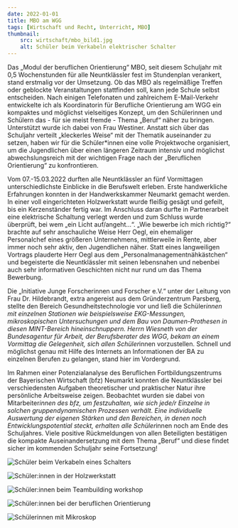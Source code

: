 ```yaml
---
date: 2022-01-01
title: MBO am WGG
tags: [Wirtschaft und Recht, Unterricht, MBO]
thumbnail:
    src: wirtschaft/mbo_bild1.jpg
    alt: Schüler beim Verkabeln elektrischer Schalter
---
```



Das „Modul der beruflichen Orientierung“ MBO, seit diesem Schuljahr mit 0,5 Wochenstunden für alle Neuntklässler fest im Stundenplan verankert, stand erstmalig vor der Umsetzung. Ob das MBO als regelmäßige Treffen oder geblockte Veranstaltungen stattfinden soll, kann jede Schule selbst entscheiden.  Nach einigen Telefonaten und zahlreichem E-Mail-Verkehr entwickelte ich als Koordinatorin für Berufliche Orientierung am WGG ein kompaktes und möglichst vielseitiges Konzept, um den Schülerinnen und Schülern das - für sie meist fremde - Thema „Beruf“ näher zu bringen. Unterstützt wurde ich dabei von Frau Westiner. Anstatt sich über das Schuljahr verteilt „kleckerles Weise“ mit der Thematik auseinander zu setzen, haben wir für die Schüler*innen eine volle Projektwoche organisiert, um die Jugendlichen über einen längeren Zeitraum intensiv und möglichst abwechslungsreich mit der wichtigen Frage nach der „Beruflichen Orientierung“ zu konfrontieren.

Vom 07.-15.03.2022 durften alle Neuntklässler an fünf Vormittagen unterschiedlichste Einblicke in die Berufswelt erleben. Erste handwerkliche Erfahrungen konnten in der Handwerkskammer Neumarkt gemacht werden. In einer voll eingerichteten Holzwerkstatt wurde fleißig gesägt und gefeilt, bis ein Kerzenständer fertig war. Im Anschluss daran durfte in Partnerarbeit eine elektrische Schaltung verlegt werden und zum Schluss wurde überprüft, bei wem „ein Licht auf/angeht...“. „Wie bewerbe ich mich richtig?“ brachte auf sehr anschauliche Weise Herr Oegl, ein ehemaliger Personalchef eines größeren Unternehmens, mittlerweile in Rente, aber immer noch sehr aktiv, den Jugendlichen näher. Statt eines langweiligen Vortrags plauderte Herr Oegl aus dem „Personalmanagementnähkästchen“ und begeisterte die Neuntklässler mit seinen lebensnahen und nebenbei auch sehr informativen Geschichten nicht nur rund um das Thema Bewerbung.

Die „Initiative Junge Forscherinnen und Forscher e.V.“ unter der Leitung von Frau Dr. Hildebrandt, extra angereist aus dem Gründerzentrum Parsberg, stellte den Bereich Gesundheitstechnologie vor und ließ die Schüler*innen mit einzelnen Stationen wie beispielsweise EKG-Messungen, mikroskopischen Untersuchungen und dem Bau von Daumen-Prothesen in diesen MINT-Bereich hineinschnuppern. Herrn Wiesneth von der Bundesagentur für Arbeit, der Berufsberater des WGG, bekam an einem Vormittag die Gelegenheit, sich allen Schüler*innen vorzustellen.  Schnell und möglichst genau mit Hilfe des Internets an Informationen der BA zu einzelnen Berufen zu gelangen, stand hier im Vordergrund. 

Im Rahmen einer Potenzialanalyse des Beruflichen Fortbildungszentrums der Bayerischen Wirtschaft (bfz) Neumarkt konnten die Neuntklässler bei verschiedensten Aufgaben theoretischer und praktischer Natur ihre persönliche Arbeitsweise zeigen. Beobachtet wurden sie dabei von Mitarbeiter*innen des bfz, um festzuhalten, wie sich jede/r Einzelne in solchen gruppendynamischen Prozessen verhält. Eine individuelle Auswertung der eigenen Stärken und den Bereichen, in denen noch Entwicklungspotential steckt, erhalten alle Schüler*innen noch am Ende des Schuljahres. Viele positive Rückmeldungen von allen Beteiligten bestätigen die kompakte Auseinandersetzung mit dem Thema „Beruf“ und diese findet sicher im kommenden Schuljahr seine Fortsetzung!

![Schüler beim Verkabeln eines Schalters](/images/wirtschaft/mbo_bild1.jpg)

![Schüler:innen in der Holzwerkstatt](/images/wirtschaft/mbo_bild2.jpg)

![Schüler:innen beim Teambuilding workshop](/images/wirtschaft/mbo_bild3.jpg)

![Schüler:innen bei der beruflichen Orientierung](/images/wirtschaft/mbo_bild4.jpg)

![Schülerinnen mit Mikroskop](/images/wirtschaft/mbo_bild5.jpg)